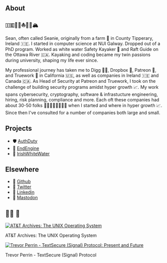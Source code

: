 ## About
### 🇮🇪👨‍💻⛵️🛶🥃🏔

Sean, often called Seanie, originally from a farm 🚜 in County Tipperary, Ireland 🇮🇪. I started in computer science at NUI Galway. Dropped out of a PhD program. Worked as white water Safety Kayaker 🛶 and Raft Guide on the Ottawa River 🇨🇦. Kayaking and coding became my twin passions during university, shaping my life ever since.

My professional journey has taken me to Digg 👨‍💻, Dropbox 🔐, Patreon 🔐, and Truework 🔐 in California 🇺🇸, as well as companies in Ireland 🇮🇪 and Canada 🇨🇦. As Head of Security at Patreon and Truework, I took on the challenge of building security programs amidst hyper growth 📈. My work spans cybersecurity, cryptography, software & infrastucture engineering, hiring, risk planning, compliance and more. Each oft these companies had about 30-50 folks 👨🏽‍💻👩🏿‍💻👩‍💻 when I started and where in hyper growth 📈. Since then I've consulted for a number of companies both large and small. 

## Projects
- 🛡️ [AuthDuty](https://authduty.com)
- 🔐 [EndEngine](https://endengine.com)
- 🌊 [IrishWhiteWater](https://iww.ie)

## Elsewhere
- 🧪 [Github](https://github.com/seanieb/)
- 🦜 [Twitter](https://twitter.com/seanieb)
- 📄 [Linkedin](https://www.linkedin.com/in/seaniebyrne/)
- 🦣 <a rel="me" href="https://infosec.exchange/@seanie">Mastodon</a>

## 👨‍💻 🎥

[![AT&T Archives: The UNIX Operating System](https://img.youtube.com/vi/tc4ROCJYbm0/3.jpg)](https://www.youtube.com/watch?v=tc4ROCJYbm0)

AT&T Archives: The UNIX Operating System

[![Trevor Perrin - TextSecure (Signal) Protocol: Present and Future](https://img.youtube.com/vi/7WnwSovjYMs/1.jpg)](https://www.youtube.com/watch?v=7WnwSovjYMs)

Trevor Perrin - TextSecure (Signal) Protocol






 
 



